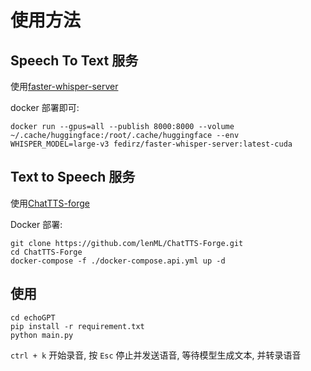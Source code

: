 # 使用方法

## Speech To Text 服务
使用[faster-whisper-server](https://github.com/fedirz/faster-whisper-server)

 docker 部署即可:
```shell
docker run --gpus=all --publish 8000:8000 --volume ~/.cache/huggingface:/root/.cache/huggingface --env WHISPER_MODEL=large-v3 fedirz/faster-whisper-server:latest-cuda
```

## Text to Speech 服务
使用[ChatTTS-forge](https://github.com/lenML/ChatTTS-Forge)

Docker 部署:
```shell
git clone https://github.com/lenML/ChatTTS-Forge.git
cd ChatTTS-Forge
docker-compose -f ./docker-compose.api.yml up -d
```

## 使用
```
cd echoGPT
pip install -r requirement.txt
python main.py
```

`ctrl + k` 开始录音, 按 `Esc` 停止并发送语音, 等待模型生成文本, 并转录语音
